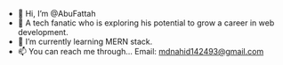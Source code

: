 - 👋 Hi, I’m @AbuFattah
- 👀 A tech fanatic who is exploring his potential to grow a career in web development.
- 🌱 I’m currently learning MERN stack.
- 📫 You can reach me through...
  Email: mdnahid142493@gmail.com

<!---
AbuFattah/AbuFattah is a ✨ special ✨ repository because its `README.md` (this file) appears on your GitHub profile.
You can click the Preview link to take a look at your changes.
--->
